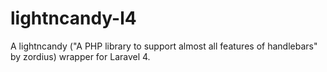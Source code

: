 lightncandy-l4
==============

A lightncandy ("A PHP library to support almost all features of handlebars" by zordius) wrapper for Laravel 4.
